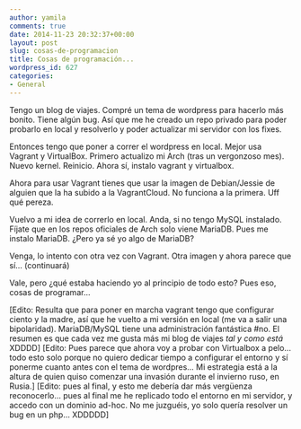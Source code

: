 ```yaml
---
author: yamila
comments: true
date: 2014-11-23 20:32:37+00:00
layout: post
slug: cosas-de-programacion
title: Cosas de programación...
wordpress_id: 627
categories:
- General
---
```


Tengo un blog de viajes. Compré un tema de wordpress para hacerlo más bonito. Tiene algún bug. Así que me he creado un repo privado para poder probarlo en local y resolverlo y poder actualizar mi servidor con los fixes.
<!-- more -->
Entonces tengo que poner a correr el wordpress en local. Mejor usa Vagrant y VirtualBox. Primero actualizo mi Arch (tras un vergonzoso mes). Nuevo kernel. Reinicio. Ahora sí, instalo vagrant y virtualbox.

Ahora para usar Vagrant tienes que usar la imagen de Debian/Jessie de alguien que la ha subido a la VagrantCloud. No funciona a la primera. Uff qué pereza.

Vuelvo a mi idea de correrlo en local. Anda, si no tengo MySQL instalado. Fíjate que en los repos oficiales de Arch solo viene MariaDB. Pues me instalo MariaDB. ¿Pero ya sé yo algo de MariaDB?

Venga, lo intento con otra vez con Vagrant. Otra imagen y ahora parece que sí... (continuará)

Vale, pero ¿qué estaba haciendo yo al principio de todo esto? Pues eso, cosas de programar...

[Edito: Resulta que para poner en marcha vagrant tengo que configurar ciento y la madre, así que he vuelto a mi versión en local (me va a salir una bipolaridad). MariaDB/MySQL tiene una administración fantástica #no. El resumen es que cada vez me gusta más mi blog de viajes _tal y como está_ XDDDD]
[Edito: Pues parece que ahora voy a probar con Virtualbox a pelo... todo esto solo porque no quiero dedicar tiempo a configurar el entorno y sí ponerme cuanto antes con el tema de wordpres... Mi estrategia está a la altura de quien quiso comenzar una invasión durante el invierno ruso, en Rusia.]
[Edito: pues al final, y esto me debería dar más vergüenza reconocerlo... pues al final me he replicado todo el entorno en mi servidor, y accedo con un dominio ad-hoc. No me juzguéis, yo solo quería resolver un bug en un php... XDDDDD]
